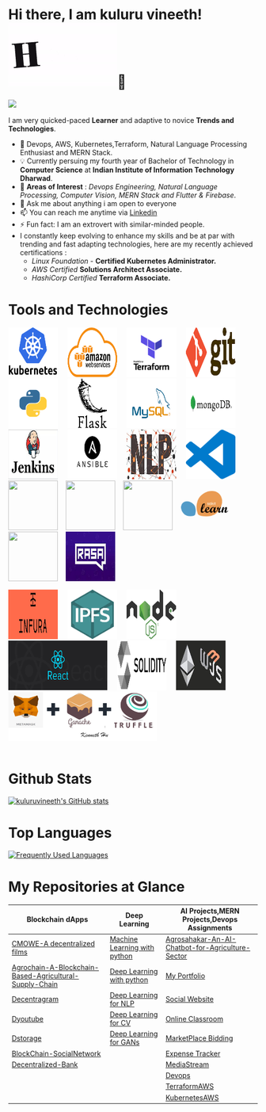 # Hi there, I am kuluru vineeth! ![hi](https://github.com/kuluruvineeth/kuluruvineeth/blob/main/hi.gif)👋
![](https://komarev.com/ghpvc/?username=kuluruvineeth&color=blue)

I am very quicked-paced **Learner** and adaptive to novice **Trends and Technologies**.

- 🔭 Devops, AWS, Kubernetes,Terraform, Natural Language Processing Enthusiast and MERN Stack.
- 💡 Currently persuing my fourth year of Bachelor of Technology in **Computer Science** at **Indian Institute of Information Technology Dharwad**.
- 🌈 **Areas of Interest** : *Devops Engineering, Natural Language Processing, Computer Vision, MERN Stack and Flutter & Firebase*.
- 💬 Ask me about anything i am open to everyone  
- 📫 You can reach me anytime via [Linkedin](https://www.linkedin.com/in/kuluruvineeth/)
- ⚡ Fun fact: I am an extrovert with similar-minded people.
- I constantly keep evolving to enhance my skills and be at par with trending and fast adapting technologies, here are my recently achieved certifications : 
   - *Linux Foundation* - **Certified Kubernetes Administrator.**
   - *AWS Certified* **Solutions Architect Associate.**
   - *HashiCorp Certified* **Terraform Associate.**

# Tools and Technologies
<img src="https://github.com/kuluruvineeth/kuluruvineeth/blob/main/kubernetes.png" width="100" height="100" />&nbsp;&nbsp;&nbsp;&nbsp;
<img src="https://github.com/kuluruvineeth/kuluruvineeth/blob/main/aws.png" width="100" height="100">&nbsp;&nbsp;&nbsp;&nbsp;
<img src="https://github.com/kuluruvineeth/kuluruvineeth/blob/main/terraform.png" width="100" height="100" />&nbsp;&nbsp;&nbsp;&nbsp;
<img src="https://github.com/kuluruvineeth/kuluruvineeth/blob/main/git.png" width="100" height="100" />&nbsp;&nbsp;&nbsp;&nbsp;
<img src="https://github.com/kuluruvineeth/kuluruvineeth/blob/main/python.png" width="100" height="100" />&nbsp;&nbsp;&nbsp;&nbsp;
<img src="https://github.com/kuluruvineeth/kuluruvineeth/blob/main/flask.png" width="100" height="100" />&nbsp;&nbsp;&nbsp;&nbsp;
<img src="https://github.com/kuluruvineeth/kuluruvineeth/blob/main/mysql.png" width="100" height="100" />&nbsp;&nbsp;&nbsp;&nbsp;
<img src="https://github.com/kuluruvineeth/kuluruvineeth/blob/main/mongodb.png" width="100" height="100" />&nbsp;&nbsp;&nbsp;&nbsp;
<img src="https://github.com/kuluruvineeth/kuluruvineeth/blob/main/jenkins.jpg" width="100" height="100" />&nbsp;&nbsp;&nbsp;&nbsp;
<img src="https://github.com/kuluruvineeth/kuluruvineeth/blob/main/ansible.png" width="100" height="100" />&nbsp;&nbsp;&nbsp;&nbsp;
<img src="https://github.com/kuluruvineeth/kuluruvineeth/blob/main/nlp.jpg" width="100" height="100" />&nbsp;&nbsp;&nbsp;&nbsp;
<img src="https://github.com/simple-icons/simple-icons/blob/fd422e663e915ce6a91108852aafece0d967f310/icons/visualstudiocode.svg" width="100" height="100">&nbsp;&nbsp;&nbsp;&nbsp;<img src="https://github.com/simple-icons/simple-icons/blob/fd422e663e915ce6a91108852aafece0d967f310/icons/docker.svg" width="100" height="100">&nbsp;&nbsp;&nbsp;&nbsp;<img src="https://github.com/simple-icons/simple-icons/blob/fd422e663e915ce6a91108852aafece0d967f310/icons/jupyter.svg" width="100" height="100">&nbsp;&nbsp;&nbsp;&nbsp;<img src="https://camo.githubusercontent.com/d441b09246a1e2c7ef0eaf05f1523d5250885a27b5b23324e1196d78aa30f056/68747470733a2f2f6b657261732e696f2f696d672f6c6f676f2e706e67" width="100" height="100">&nbsp;&nbsp;&nbsp;&nbsp;<img src="https://raw.githubusercontent.com/github/explore/80688e429a7d4ef2fca1e82350fe8e3517d3494d/topics/scikit-learn/scikit-learn.png" width="100" height="100">&nbsp;&nbsp;&nbsp;&nbsp;<img src="https://camo.githubusercontent.com/f03212f62e15fe853fc20661bc8355ddcae03538f40d1908d40ecd98f418318a/68747470733a2f2f70616c616e63656c692e636f6d2f323031372f31302f30312f323031372f313030316f70656e637670792f696d6731332e706e67" width="100" height="100">&nbsp;&nbsp;&nbsp;&nbsp;<img src="https://github.com/kuluruvineeth/kuluruvineeth/blob/main/Rasa.jpeg" width="100" height="100">&nbsp;&nbsp;&nbsp;&nbsp;<p float="left">
<img src="https://github.com/kuluruvineeth/cmowe/blob/master/Images/infura.png" width="100" height="100" />&nbsp;&nbsp;&nbsp;&nbsp;
<img src="https://github.com/kuluruvineeth/cmowe/blob/master/Images/ipfs.png" width="100" height="100" />&nbsp;&nbsp;&nbsp;&nbsp;
<img src="https://github.com/kuluruvineeth/cmowe/blob/master/Images/nodejs.png" width="100" height="100" />&nbsp;&nbsp;&nbsp;&nbsp;
<img src="https://github.com/kuluruvineeth/cmowe/blob/master/Images/react.png" width="200" height="100" />&nbsp;&nbsp;&nbsp;&nbsp;
<img src="https://github.com/kuluruvineeth/cmowe/blob/master/Images/solidity.png" width="100" height="100" />&nbsp;&nbsp;&nbsp;&nbsp;
<img src="https://github.com/kuluruvineeth/cmowe/blob/master/Images/web3js.jpeg" width="100" height="100" />&nbsp;&nbsp;&nbsp;&nbsp;
<img src="https://github.com/kuluruvineeth/cmowe/blob/master/Images/wtg.png" width="300" height="100" />&nbsp;&nbsp;&nbsp;</br></br>
</p>

# Github Stats
[![kuluruvineeth's GitHub stats](https://github-readme-stats.vercel.app/api?username=kuluruvineeth&show_icons=true&theme=radical)](https://github.com/kuluruvineeth/github-readme-stats)

# Top Languages
[![Frequently Used Languages](https://github-readme-stats.vercel.app/api/top-langs/?username=kuluruvineeth&layout=compact&theme=radical)](https://github.com/kuluruvineeth/github-readme-stats)

# My Repositories at Glance

 | Blockchain dApps                  | Deep Learning                | AI Projects,MERN Projects,Devops Assignments                  |
 |-----------------------------------|------------------------------|---------------------------|
 |[CMOWE-A decentralized films](https://github.com/kuluruvineeth/cmowe)                                 |[Machine Learning with python](https://github.com/kuluruvineeth/Machine-Learning-with-Python)                             |[Agrosahakar-An-AI-Chatbot-for-Agriculture-Sector](https://github.com/kuluruvineeth/Agrosahakar-An-AI-Chatbot-for-Agriculture-Sector)                           |
 |[Agrochain-A-Blockchain-Based-Agricultural-Supply-Chain](https://github.com/kuluruvineeth/Agrochain-A-Blockchain-Based-Agricultural-Supply-Chain)     |   [Deep Learning with python](https://github.com/kuluruvineeth/Deep-Learning-with-python)|[My Portfolio](https://github.com/kuluruvineeth/kvportfolio)                           |
 |[Decentragram](https://github.com/kuluruvineeth/decentragram)       |   [Deep Learning for NLP](https://github.com/kuluruvineeth/Deep-Learning-for-NLP)    | [Social Website](https://github.com/kuluruvineeth/social)                           |
 |[Dyoutube](https://github.com/kuluruvineeth/dyoutube)                                  |   [Deep Learning for CV](https://github.com/kuluruvineeth/Deep-Learning-For-CV)       | [Online Classroom](https://github.com/kuluruvineeth/classroom)                        |
 |[Dstorage](https://github.com/kuluruvineeth/dstorage)                                   |   [Deep Learning for GANs](https://github.com/kuluruvineeth/Deep-Learning-for-GANs)    | [MarketPlace Bidding](https://github.com/kuluruvineeth/marketplace-bidding)                          |
 |[BlockChain-SocialNetwork](https://github.com/kuluruvineeth/blockchain-socialNetwork)                                  |                               |[Expense Tracker](https://github.com/kuluruvineeth/expense-tracker)                          |
 |[Decentralized-Bank](https://github.com/kuluruvineeth/Decentralized-bank)                                  |                                |[MediaStream](https://github.com/kuluruvineeth/mediastream)                          |
 |                                 |                                |[Devops](https://github.com/kuluruvineeth/Devops)                              |
 |                                 |                                |[TerraformAWS](https://github.com/kuluruvineeth/TerraformAWS)                           |
 |                                 |                                |[KubernetesAWS](https://github.com/kuluruvineeth/KubernetesAWS)               |                 


<!--
**kuluruvineeth/kuluruvineeth** is a ✨ _special_ ✨ repository because its `README.md` (this file) appears on your GitHub profile.

Here are some ideas to get you started:

- 🔭 
- 🌱 I’m currently learning ...
- 👯 I’m looking to collaborate on ...
- 🤔 I’m looking for help with ...
- 💬 Ask me about ...
- 📫 How to reach me: ...
- 😄 Pronouns: ...
- ⚡ Fun fact: ...
-->
